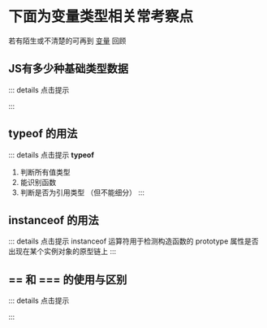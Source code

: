# 下面为变量类型相关常考察点

若有陌生或不清楚的可再到 [变量](../../%E7%9B%B4%E5%87%BB%E6%A6%82%E5%BF%B5/02js/s_js_2-%E5%8F%98%E9%87%8F#类型-相等性判断) 回顾

## JS有多少种基础类型数据

::: details 点击提示

:::

## typeof 的用法

::: details 点击提示
**typeof**
1. 判断所有值类型
2. 能识别函数
3. 判断是否为引用类型 （但不能细分）
:::

## instanceof 的用法

::: details 点击提示
instanceof 运算符用于检测构造函数的 prototype 属性是否出现在某个实例对象的原型链上
:::

## == 和 === 的使用与区别

::: details 点击提示

:::